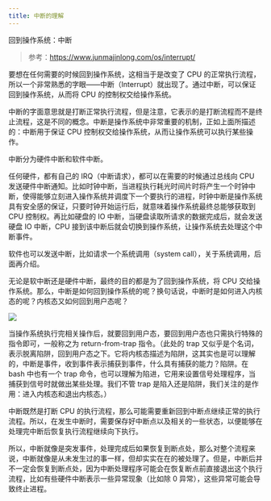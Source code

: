 ```yaml
---
title: 中断的理解
---
```


回到操作系统：中断

> 参考：<https://www.junmajinlong.com/os/interrupt/>

要想在任何需要的时候回到操作系统，这相当于是改变了 CPU 的正常执行流程，所以一个非常熟悉的字眼——中断（Interrupt）就出现了。通过中断，可以保证回到操作系统，从而将 CPU 的控制权交给操作系统。

中断的字面意思就是打断正常执行流程，但是注意，它表示的是打断流程而不是终止流程，这是不同的概念。中断是操作系统中非常重要的机制，正如上面所描述的：中断用于保证 CPU 控制权交给操作系统，从而让操作系统可以执行某些操作。

中断分为硬件中断和软件中断。

任何硬件，都有自己的 IRQ（中断请求），都可以在需要的时候通过总线向 CPU 发送硬件中断通知。比如时钟中断，当进程执行耗光时间片时将产生一个时钟中断，使得能够立刻进入操作系统并调度下一个要执行的进程，时钟中断是操作系统具有安全感的保证，只要时钟开始运行后，就意味着操作系统最终总能够获取到 CPU 控制权。再比如硬盘的 IO 中断，当硬盘读取所请求的数据完成后，就会发送硬盘 IO 中断，CPU 接到该中断后就会切换到操作系统，让操作系统去处理这个中断事件。

软件也可以发送中断，比如请求一个系统调用（system call），关于系统调用，后面再介绍。

无论是软中断还是硬件中断，最终的目的都是为了回到操作系统，将 CPU 交给操作系统。那么，中断是如何回到操作系统的呢？换句话说，中断时是如何进入内核态的呢？内核态又如何回到用户态呢？

![](https://notes-learning.oss-cn-beijing.aliyuncs.com/kyn5yh/1616168171360-7e09a04c-820d-4ce2-ba2d-97a99e529b28.jpeg)

当操作系统执行完相关操作后，就要回到用户态，要回到用户态也只需执行特殊的指令即可，一般称之为 return-from-trap 指令。（此处的 trap 又似乎是个名词，表示脱离陷阱，回到用户态之下。它将内核态描述为陷阱，这其实也是可以理解的，中断是事件，收到事件表示捕获到事件，什么具有捕获的能力？陷阱。在 bash 中也有一个 trap 命令，也可以理解为陷进，它用来设置信号处理程序，当捕获到信号时就做出某些处理。我们不管 trap 是陷入还是陷阱，我们关注的是作用：进入内核态和退出内核态。）

中断既然是打断 CPU 的执行流程，那么可能需要重新回到中断点继续正常的执行流程。所以，在发生中断时，需要保存好中断点以及相关的一些状态，以便能够在处理完中断后恢复执行流程继续向下执行。

所以，中断就像是突发事件，处理完成后如果恢复到断点处，那么对整个流程来说，中断就像是从未发生过的事一样，但却实实在在的被处理了。但是，中断后并不一定会恢复到断点处，因为中断处理程序可能会在恢复断点前直接退出这个执行流程，比如有些硬件中断表示一些异常现象（比如除 0 异常），这些异常可能会导致终止进程。
